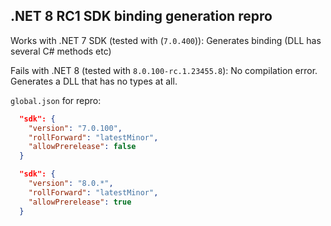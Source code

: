 ## .NET 8 RC1 SDK binding generation repro

Works with .NET 7 SDK (tested with (`7.0.400`)): Generates binding (DLL has several C# methods etc)

Fails with .NET 8 (tested with `8.0.100-rc.1.23455.8`): No compilation error. Generates a DLL that has no types at all.


`global.json` for repro:

```json
  "sdk": {
    "version": "7.0.100",
    "rollForward": "latestMinor",
    "allowPrerelease": false
  }
```


```json
  "sdk": {
    "version": "8.0.*",
    "rollForward": "latestMinor",
    "allowPrerelease": true
  }
```